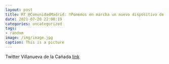 ```yaml
---
layout: post
title: RT @ComunidadMadrid: ‼️Ponemos en marcha un nuevo dispositivo de test de antígenos en el @WiZinkCenter‼️📆 Desde el 30 de julio...
date: 2021-07-28 22:00:19
categories: uncategorized
tags:
- random
image: /img/image.jpg
caption: This is a picture
---
```

Twitter Villanueva de la Cañada [link](https://twitter.com/AytoVDLCanada/status/1420304952224882697)
